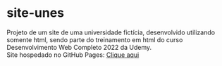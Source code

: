 # site-unes
Projeto de um site de uma universidade fictícia, desenvolvido utilizando somente html, sendo parte do treinamento em html do curso Desenvolvimento Web Completo 2022 da Udemy.
<br>
Site hospedado no GitHub Pages: <a href="https://guilhermemleite.github.io/site-unes/">Clique aqui</a>
